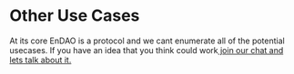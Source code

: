 # Other Use Cases

At its core EnDAO is a protocol and we cant enumerate all of the potential usecases. If you have an idea that you think could work[ join our chat and lets talk about it.](https://discord.gg/qw77hPdX)
